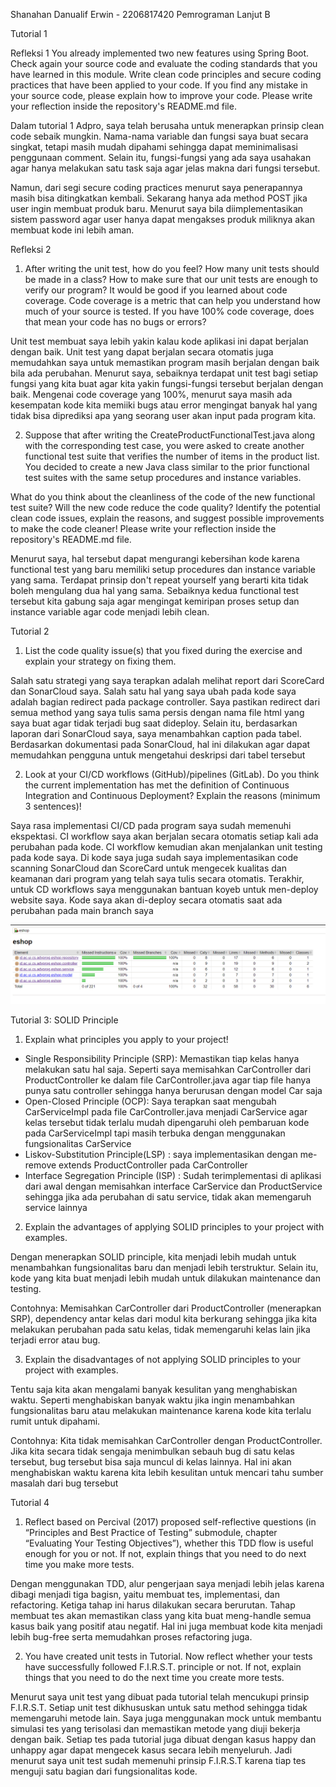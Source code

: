 Shanahan Danualif Erwin - 2206817420
Pemrograman Lanjut B

Tutorial 1

Refleksi 1
You already implemented two new features using Spring Boot. Check again your source code
and evaluate the coding standards that you have learned in this module. Write clean code
principles and secure coding practices that have been applied to your code. If you find any
mistake in your source code, please explain how to improve your code. Please write your
reflection inside the repository's README.md file.

Dalam tutorial 1 Adpro, saya telah berusaha untuk menerapkan prinsip clean code sebaik mungkin.
Nama-nama variable dan fungsi saya buat secara singkat, tetapi masih mudah dipahami 
sehingga dapat meminimalisasi penggunaan comment. Selain itu, fungsi-fungsi yang ada saya
usahakan agar hanya melakukan satu task saja agar jelas makna dari fungsi tersebut. 

Namun, dari segi secure coding practices menurut saya penerapannya masih bisa ditingkatkan 
kembali. Sekarang hanya ada method POST jika user ingin membuat produk baru. Menurut saya bila 
diimplementasikan sistem password agar user hanya dapat mengakses produk miliknya akan membuat 
kode ini lebih aman.

Refleksi 2
1. After writing the unit test, how do you feel? How many unit tests should be made in a
class? How to make sure that our unit tests are enough to verify our program? It would be
good if you learned about code coverage. Code coverage is a metric that can help you
understand how much of your source is tested. If you have 100% code coverage, does
that mean your code has no bugs or errors?

Unit test membuat saya lebih yakin kalau kode aplikasi ini dapat berjalan dengan baik. Unit test 
yang dapat berjalan secara otomatis juga memudahkan saya untuk memastikan program masih berjalan
dengan baik bila ada perubahan. Menurut saya, sebaiknya terdapat unit test bagi setiap fungsi yang
kita buat agar kita yakin fungsi-fungsi tersebut berjalan dengan baik. Mengenai code coverage 
yang 100%, menurut saya masih ada kesempatan kode kita memiiki bugs atau error mengingat banyak hal 
yang tidak bisa diprediksi apa yang seorang user akan input pada program kita.


2. Suppose that after writing the CreateProductFunctionalTest.java along with the
corresponding test case, you were asked to create another functional test suite that
verifies the number of items in the product list. You decided to create a new Java class
similar to the prior functional test suites with the same setup procedures and instance
variables.

What do you think about the cleanliness of the code of the new functional test suite? Will
the new code reduce the code quality? Identify the potential clean code issues, explain
the reasons, and suggest possible improvements to make the code cleaner! Please write
your reflection inside the repository's README.md file.

Menurut saya, hal tersebut dapat mengurangi kebersihan kode karena functional test yang baru
memiliki setup procedures dan instance variable yang sama. Terdapat prinsip don't repeat yourself
yang berarti kita tidak boleh mengulang dua hal yang sama. Sebaiknya kedua functional test tersebut
kita gabung saja agar mengingat kemiripan proses setup dan instance variable agar code menjadi
lebih clean.


Tutorial 2

1. List the code quality issue(s) that you fixed during the exercise and explain your strategy
on fixing them.

Salah satu strategi yang saya terapkan adalah melihat report dari ScoreCard dan SonarCloud saya. Salah satu hal yang saya ubah 
pada kode saya adalah bagian redirect pada package controller. Saya pastikan redirect dari semua method yang saya tulis 
sama persis dengan nama file html yang saya buat agar tidak terjadi bug saat dideploy. Selain itu, berdasarkan laporan dari SonarCloud saya,
saya menambahkan caption pada tabel. Berdasarkan dokumentasi pada SonarCloud, hal ini dilakukan agar dapat memudahkan 
pengguna untuk mengetahui deskripsi dari tabel tersebut


2. Look at your CI/CD workflows (GitHub)/pipelines (GitLab). Do you think the current
   implementation has met the definition of Continuous Integration and Continuous
   Deployment? Explain the reasons (minimum 3 sentences)!

Saya rasa implementasi CI/CD pada program saya sudah memenuhi ekspektasi. CI workflow saya akan
berjalan secara otomatis setiap kali ada perubahan pada kode. CI workflow kemudian akan menjalankan
unit testing pada kode saya. Di kode saya juga sudah saya implementasikan code scanning SonarCloud dan ScoreCard untuk
mengecek kualitas dan keamanan dari program yang telah saya tulis secara otomatis. Terakhir, untuk CD workflows saya menggunakan
bantuan koyeb untuk men-deploy website saya. Kode saya akan di-deploy secara otomatis saat ada perubahan pada
main branch saya

![img.png](images/CodeCoverageTutorial2.png)


Tutorial 3: SOLID Principle

1) Explain what principles you apply to your project!

- Single Responsibility Principle (SRP): Memastikan tiap kelas hanya melakukan satu hal saja. Seperti saya memisahkan 
CarController dari ProductController ke dalam file CarController.java agar tiap file hanya punya satu controller 
sehingga hanya berurusan dengan model Car saja
- Open-Closed Principle (OCP): Saya terapkan saat mengubah CarServiceImpl pada file CarController.java
menjadi CarService agar kelas tersebut tidak terlalu mudah dipengaruhi oleh pembaruan kode
pada CarServiceImpl tapi masih terbuka dengan menggunakan fungsionalitas CarService
- Liskov-Substitution Principle(LSP) : saya implementasikan dengan me-remove extends ProductController pada CarController
- Interface Segregation Principle (ISP) : Sudah terimplementasi di aplikasi dari awal dengan memisahkan interface CarService 
dan ProductService sehingga jika ada perubahan di satu service, tidak akan memengaruh service lainnya

2) Explain the advantages of applying SOLID principles to your project with examples.

Dengan menerapkan SOLID principle, kita menjadi lebih mudah untuk menambahkan fungsionalitas baru dan menjadi lebih terstruktur.
Selain itu, kode yang kita buat menjadi lebih mudah untuk dilakukan maintenance dan testing.

Contohnya: Memisahkan CarController dari ProductController (menerapkan SRP), dependency antar kelas dari modul kita berkurang sehingga jika kita melakukan 
perubahan pada satu kelas, tidak memengaruhi kelas lain jika terjadi error atau bug.

   
3) Explain the disadvantages of not applying SOLID principles to your project with examples.

Tentu saja kita akan mengalami banyak kesulitan yang menghabiskan waktu. Seperti menghabiskan banyak waktu jika ingin menambahkan
fungsionalitas baru atau melakukan maintenance karena kode kita terlalu rumit untuk dipahami. 

Contohnya: Kita tidak memisahkan CarController dengan ProductController. Jika kita secara tidak sengaja menimbulkan sebauh 
bug di satu kelas tersebut, bug tersebut bisa saja muncul di kelas lainnya. Hal ini akan menghabiskan waktu karena 
kita lebih kesulitan untuk mencari tahu sumber masalah dari bug tersebut


Tutorial 4

1. Reflect based on Percival (2017) proposed self-reflective questions (in “Principles and Best
Practice of Testing” submodule, chapter “Evaluating Your Testing Objectives”), whether this
TDD flow is useful enough for you or not. If not, explain things that you need to do next time
you make more tests.

Dengan menggunakan TDD, alur pengerjaan saya menjadi lebih jelas karena dibagi menjadi tiga bagisn,
yaitu membuat tes, implementasi, dan refactoring. Ketiga tahap ini harus dilakukan secara berurutan. Tahap
membuat tes akan memastikan class yang kita buat meng-handle semua kasus baik yang positif atau negatif. Hal ini juga
membuat kode kita menjadi lebih bug-free serta memudahkan proses refactoring juga.


2. You have created unit tests in Tutorial. Now reflect whether your tests have successfully
followed F.I.R.S.T. principle or not. If not, explain things that you need to do the next time you
create more tests.

Menurut saya unit test yang dibuat pada tutorial telah mencukupi prinsip F.I.R.S.T. Setiap unit test dikhususkan untuk satu method
sehingga tidak memengaruhi metode lain. Saya juga menggunakan mock untuk membantu simulasi tes yang terisolasi dan memastikan metode yang
diuji bekerja dengan baik. Setiap tes pada tutorial juga dibuat dengan kasus happy dan unhappy agar dapat mengecek kasus secara
lebih menyeluruh. Jadi menurut saya unit test sudah memenuhi prinsip F.I.R.S.T karena tiap tes menguji satu bagian dari fungsionalitas kode.
